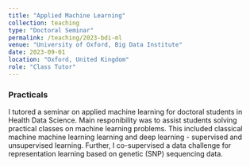 ```yaml
---
title: "Applied Machine Learning"
collection: teaching
type: "Doctoral Seminar"
permalink: /teaching/2023-bdi-ml
venue: "University of Oxford, Big Data Institute"
date: 2023-09-01
location: "Oxford, United Kingdom"
role: "Class Tutor"
---
```


### Practicals

I tutored a seminar on applied machine learning for doctoral students in Health Data Science. Main responibility was to assist students solving practical classes on machine learning problems. This included classical machine machine learning learning and deep learning - supervised and unsupervised learning. Further, I co-supervised a data challenge for representation learning based on genetic (SNP) sequencing data.
